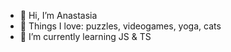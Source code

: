 - 👋 Hi, I’m Anastasia
- 💖 Things I love: puzzles, videogames, yoga, cats
- 🌱 I’m currently learning JS & TS


<!---
nastiasolo/nastiasolo is a ✨ special ✨ repository because its `README.md` (this file) appears on your GitHub profile.
You can click the Preview link to take a look at your changes.
--->
